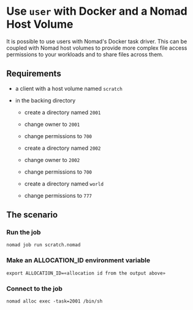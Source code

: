 # Use `user` with Docker and a Nomad Host Volume

It is possible to use users with Nomad's Docker task driver. This can be coupled with Nomad host volumes
to provide more complex file access permissions to your workloads and to share files across them.


## Requirements

- a client with a host volume named `scratch`

- in the backing directory

  - create a directory named `2001`
  - change owner to `2001`
  - change permissions to `700`

  - create a directory named `2002`
  - change owner to `2002`
  - change permissions to `700`

  - create a directory named `world`
  - change permissions to `777`


## The scenario

### Run the job

```
nomad job run scratch.nomad
```

### Make an ALLOCATION_ID environment variable

```
export ALLOCATION_ID=«allocation id from the output above»
```

### Connect to the job

```
nomad alloc exec -task=2001 /bin/sh
```


